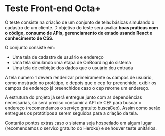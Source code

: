 # Teste Front-end Octa+

O teste consiste na criação de um conjunto de telas básicas simulando o cadastro de um cliente. O objetivo do teste será avaliar **boas práticas com o código, consumo de APIs, gerenciamento de estado usando React e conhecimento de CSS.**

O conjunto consiste em:

- Uma tela de cadastro de usuário e endereço
- Uma tela simulando uma etapa de OnBoarding do sistema
- Uma tela de exibição dos dados que o usuário deu entrada

A tela numero 1 deverá renderizar primeiramente os campos de usuário, como mostrado no protótipo, e depois que o cep for preenchido, exibir os campos de endereço já preenchidos caso o cep retorne um endereço.

A estrutura do projeto já será entregue junto com as dependências necessárias, só será preciso consumir a API de CEP para buscar o endereço (recomendamos o serviço gratuito buscaCep). Assim como serão entregues os protótipos a serem seguidos para a criação da tela.

Contarão pontos extras caso o sistema seja hospedado em algum lugar (recomendamos o serviço gratuito do Heroku) e se houver teste unitários.
